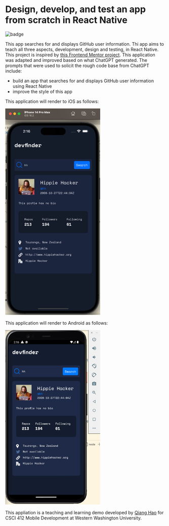 # Design, develop, and test an app from scratch in React Native

![badge](https://github.com/Neo-Hao/react-native-github-user-search/actions/workflows/ci.yml/badge.svg)

This app searches for and displays GitHub user information. Thi app aims to teach all three aspects, development, design and testing, in React Native. This project is inspired by [this Frontend Mentor project](https://www.frontendmentor.io/challenges/github-user-search-app-Q09YOgaH6). This application was adapted and improved based on what ChatGPT generated. The prompts that were used to solicit the rough code base from ChatGPT include:

* build an app that searches for and displays GitHub user information using React Native
* improve the style of this app

This application will render to iOS as follows:

<img src="./design/ios.png" width="300" />

This application will render to Android as follows:

<img src="./design/android.png" width="300" />

This appliation is a teaching and learning demo developed by [Qiang Hao](https://qhao.info/) for CSCI 412 Mobile Development at Western Washington University.

